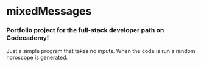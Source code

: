# mixedMessages

### Portfolio project for the full-stack developer path on Codecademy!
Just a simple program that takes no inputs. When the code is run a random horoscope is generated.
